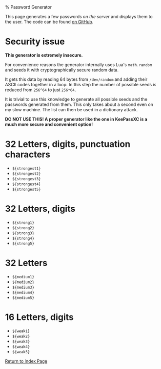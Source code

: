 % Password Generator

This page generates a few passwords *on the server* and displays them to the user.
The code can be found [on GitHub](https://github.com/HimbeerserverDE/www/blob/master/cgi-bin/password_generator.lua).

# Security issue

**This generator is extremely insecure.**

For convenience reasons the generator internally uses Lua's `math.random`
and seeds it with cryptographically secure random data.

It gets this data by reading 64 bytes from `/dev/random`
and adding their ASCII codes together in a loop.
In this step the number of possible seeds is reduced
from `256^64` to just `256*64`.

It is trivial to use this knowledge to generate all possible seeds
and the passwords generated from them.
This only takes about a second even on my slow machine. The list
can then be used in a dictionary attack.

**DO NOT USE THIS! A proper generator like the one in KeePassXC
is a much more secure and convenient option!**

# 32 Letters, digits, punctuation characters
* `${strongest1}`
* `${strongest2}`
* `${strongest3}`
* `${strongest4}`
* `${strongest5}`

# 32 Letters, digits
* `${strong1}`
* `${strong2}`
* `${strong3}`
* `${strong4}`
* `${strong5}`

# 32 Letters
* `${medium1}`
* `${medium2}`
* `${medium3}`
* `${medium4}`
* `${medium5}`

# 16 Letters, digits
* `${weak1}`
* `${weak2}`
* `${weak3}`
* `${weak4}`
* `${weak5}`

[Return to Index Page](/cgi-bin/index.lua)
